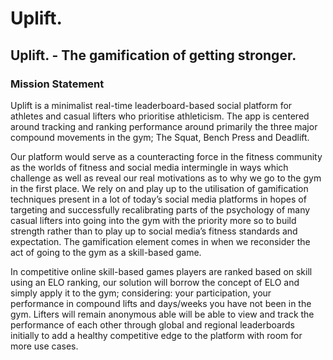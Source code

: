 # Uplift.

## Uplift. - The gamification of getting stronger.

### Mission Statement

Uplift is a minimalist real-time leaderboard-based social platform for athletes and casual lifters who prioritise athleticism. The app is centered around tracking and ranking performance around primarily the three major compound movements in the gym; The Squat, Bench Press and Deadlift. 

Our platform would serve as a counteracting force in the fitness community as the worlds of fitness and social media intermingle in ways which challenge as well as reveal our real motivations as to why we go to the gym in the first place. We rely on and play up to the utilisation of gamification techniques present in a lot of today’s social media platforms in hopes of targeting and successfully recalibrating parts of the psychology of many casual lifters into going into the gym with the priority more so to build strength rather than to play up to social media’s fitness standards and expectation. The gamification element comes in when we reconsider the act of going to the gym as a skill-based game. 

In competitive online skill-based games players are ranked based on skill using an ELO ranking, our solution will borrow the concept of ELO and simply apply it to the gym; considering: your participation, your performance in compound lifts and days/weeks you have not been in the gym. Lifters will remain anonymous able will be able to view and track the performance of each other through global and regional leaderboards initially to add a healthy competitive edge to the platform with room for more use cases.
